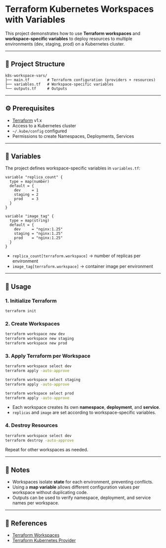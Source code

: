 # Terraform Kubernetes Workspaces with Variables

This project demonstrates how to use **Terraform workspaces** and **workspace-specific variables** to deploy resources to multiple environments (dev, staging, prod) on a Kubernetes cluster.

---

## 📂 Project Structure
```
k8s-workspace-vars/
├── main.tf        # Terraform configuration (providers + resources)
├── variables.tf   # Workspace-specific variables
└── outputs.tf     # Outputs
```

---

## ⚙️ Prerequisites
- [Terraform](https://developer.hashicorp.com/terraform/downloads) v1.x
- Access to a Kubernetes cluster
- `~/.kube/config` configured
- Permissions to create Namespaces, Deployments, Services

---

## 🔹 Variables
The project defines workspace-specific variables in `variables.tf`:
```hcl
variable "replica_count" {
  type = map(number)
  default = {
    dev     = 1
    staging = 2
    prod    = 3
  }
}

variable "image_tag" {
  type = map(string)
  default = {
    dev     = "nginx:1.25"
    staging = "nginx:1.25"
    prod    = "nginx:1.25"
  }
}
```
- `replica_count[terraform.workspace]` → number of replicas per environment
- `image_tag[terraform.workspace]` → container image per environment

---

## 🚀 Usage

### 1. Initialize Terraform
```bash
terraform init
```

### 2. Create Workspaces
```bash
terraform workspace new dev
terraform workspace new staging
terraform workspace new prod
```

### 3. Apply Terraform per Workspace
```bash
terraform workspace select dev
terraform apply -auto-approve

terraform workspace select staging
terraform apply -auto-approve

terraform workspace select prod
terraform apply -auto-approve
```
- Each workspace creates its own **namespace**, **deployment**, and **service**.
- `replicas` and `image` are set according to workspace-specific variables.

### 4. Destroy Resources
```bash
terraform workspace select dev
terraform destroy -auto-approve
```
Repeat for other workspaces as needed.

---

## 📌 Notes
- Workspaces isolate **state** for each environment, preventing conflicts.
- Using a **map variable** allows different configuration values per workspace without duplicating code.
- Outputs can be used to verify namespace, deployment, and service names per workspace.

---

## 🔗 References
- [Terraform Workspaces](https://developer.hashicorp.com/terraform/language/state/workspaces)
- [Terraform Kubernetes Provider](https://registry.terraform.io/providers/hashicorp/kubernetes/latest/docs)

